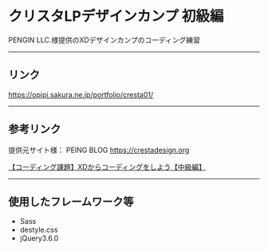 # クリスタLPデザインカンプ 初級編
PENGIN LLC.様提供のXDデザインカンプのコーディング練習  

---
## リンク
https://opipi.sakura.ne.jp/portfolio/cresta01/

---
## 参考リンク
提供元サイト様： PEING BLOG https://crestadesign.org

[【コーディング課題】XDからコーディングをしよう【中級編】](https://crestadesign.org/cording-first/)

---
## 使用したフレームワーク等
- Sass
- destyle.css
- jQuery3.6.0
